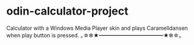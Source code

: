 # odin-calculator-project

Calculator with a Windows Media Player skin and plays Caramelldansen when play button is pressed.
｡☆✼★━━━━━━━━━━━━★✼☆｡
